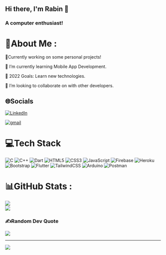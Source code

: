 

## Hi there, I'm Rabin 👋
### A computer enthusiast!
# 💫About Me :
🔭Currently working on some personal projects!

🌱 I’m currently learning Mobile App Development.

🥅 2022 Goals: Learn new technologies.

👯 I’m looking to collaborate on with other developers.

## 🌐Socials
[![LinkedIn](https://img.shields.io/badge/LinkedIn-%230077B5.svg?logo=linkedin&logoColor=white)](https://www.linkedin.com/in/rabin-shrestha-067a29166/) 

[![gmail](https://img.shields.io/badge/gmail-1DA1F2?logo=gmail&logoColor=grey)](https://mail.google.com/mail/u/0/#inbox?compose=GTvVlcSBptPTGPRTjRdpTQrDTzGNPNZKLKHgxnzxWpnMfJbqRMqxNzlHbzjQWbQvpdjSVgxlqZhxJ)

# 💻Tech Stack
![C](https://img.shields.io/badge/c-%2300599C.svg?style=plastic&logo=c&logoColor=white) ![C++](https://img.shields.io/badge/c++-%2300599C.svg?style=plastic&logo=c%2B%2B&logoColor=white) ![Dart](https://img.shields.io/badge/dart-%230175C2.svg?style=plastic&logo=dart&logoColor=white) ![HTML5](https://img.shields.io/badge/html5-%23E34F26.svg?style=plastic&logo=html5&logoColor=white) ![CSS3](https://img.shields.io/badge/css3-%231572B6.svg?style=plastic&logo=css3&logoColor=white) ![JavaScript](https://img.shields.io/badge/javascript-%23323330.svg?style=plastic&logo=javascript&logoColor=%23F7DF1E) ![Firebase](https://img.shields.io/badge/firebase-%23039BE5.svg?style=plastic&logo=firebase) ![Heroku](https://img.shields.io/badge/heroku-%23430098.svg?style=plastic&logo=heroku&logoColor=white) ![Bootstrap](https://img.shields.io/badge/bootstrap-%23563D7C.svg?style=plastic&logo=bootstrap&logoColor=white) ![Flutter](https://img.shields.io/badge/Flutter-%2302569B.svg?style=plastic&logo=Flutter&logoColor=white) ![TailwindCSS](https://img.shields.io/badge/tailwindcss-%2338B2AC.svg?style=plastic&logo=tailwind-css&logoColor=white) ![Arduino](https://img.shields.io/badge/-Arduino-00979D?style=plastic&logo=Arduino&logoColor=white) ![Postman](https://img.shields.io/badge/Postman-FF6C37?style=plastic&logo=postman&logoColor=white)
# 📊GitHub Stats :


![](https://github-readme-streak-stats.herokuapp.com/?user=Rabin321&theme=dark&hide_border=false)<br/>
![](https://github-readme-stats.vercel.app/api/top-langs/?username=Rabin321&theme=dark&hide_border=false&include_all_commits=true&count_private=true&layout=compact)

### ✍️Random Dev Quote
![](https://quotes-github-readme.vercel.app/api?type=horizontal&theme=dark)



---
[![](https://visitcount.itsvg.in/api?id=Rabin321&icon=0&color=3)](https://visitcount.itsvg.in)






